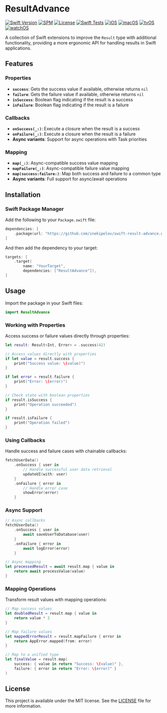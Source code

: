 # ResultAdvance

[![Swift Version](https://img.shields.io/badge/Swift-5.5+-orange.svg)](https://swift.org/)
[![SPM](https://img.shields.io/badge/SPM-compatible-brightgreen.svg)](https://swift.org/package-manager/)
[![License](https://img.shields.io/badge/license-MIT-blue.svg)](LICENSE)
[![Swift Tests](https://github.com/inekipelov/swift-result-advance/actions/workflows/swift.yml/badge.svg)](https://github.com/inekipelov/swift-result-advance/actions/workflows/swift.yml)
[![iOS](https://img.shields.io/badge/iOS-13.0+-blue.svg)](https://developer.apple.com/ios/)
[![macOS](https://img.shields.io/badge/macOS-10.15+-aqua.svg)](https://developer.apple.com/macos/)
[![tvOS](https://img.shields.io/badge/tvOS-13.0+-white.svg)](https://developer.apple.com/tvos/)
[![watchOS](https://img.shields.io/badge/watchOS-6.0+-orange.svg)](https://developer.apple.com/watchos/)

A collection of Swift extensions to improve the `Result` type with additional functionality, providing a more ergonomic API for handling results in Swift applications.

## Features

### Properties

- **`success`**: Gets the success value if available, otherwise returns `nil`
- **`failure`**: Gets the failure value if available, otherwise returns `nil`
- **`isSuccess`**: Boolean flag indicating if the result is a success
- **`isFailure`**: Boolean flag indicating if the result is a failure

### Callbacks

- **`onSuccess(_:)`**: Execute a closure when the result is a success
- **`onFailure(_:)`**: Execute a closure when the result is a failure
- **Async variants**: Support for async operations with Task priorities

### Mapping

- **`map(_:)`**: Async-compatible success value mapping
- **`mapFailure(_:)`**: Async-compatible failure value mapping
- **`map(success:failure:)`**: Map both success and failure to a common type
- **Async variants**: Full support for async/await operations

## Installation

### Swift Package Manager

Add the following to your `Package.swift` file:

```swift
dependencies: [
    .package(url: "https://github.com/inekipelov/swift-result-advance.git", from: "0.1.0")
]
```

And then add the dependency to your target:

```swift
targets: [
    .target(
        name: "YourTarget",
        dependencies: ["ResultAdvance"]),
]
```

## Usage

Import the package in your Swift files:

```swift
import ResultAdvance
```

### Working with Properties

Access success or failure values directly through properties:

```swift
let result: Result<Int, Error> = .success(42)

// Access values directly with properties
if let value = result.success {
    print("Success value: \(value)")
}

if let error = result.failure {
    print("Error: \(error)")
}

// Check state with boolean properties
if result.isSuccess {
    print("Operation succeeded")
}

if result.isFailure {
    print("Operation failed")
}
```

### Using Callbacks

Handle success and failure cases with chainable callbacks:

```swift
fetchUserData()
    .onSuccess { user in
        // Handle successful user data retrieval
        updateUI(with: user)
    }
    .onFailure { error in
        // Handle error case
        showError(error)
    }
```

### Async Support

```swift
// Async callbacks
fetchUserData()
    .onSuccess { user in
        await saveUserToDatabase(user)
    }
    .onFailure { error in
        await logError(error)
    }

// Async mapping
let processedResult = await result.map { value in
    return await processValue(value)
}
```

### Mapping Operations

Transform result values with mapping operations:

```swift
// Map success values
let doubledResult = result.map { value in
    return value * 2
}

// Map failure values
let mappedErrorResult = result.mapFailure { error in
    return AppError.mapped(from: error)
}

// Map to a unified type
let finalValue = result.map(
    success: { value in return "Success: \(value)" },
    failure: { error in return "Error: \(error)" }
)
```

## License

This project is available under the MIT license. See the [LICENSE](LICENSE) file for more information.
